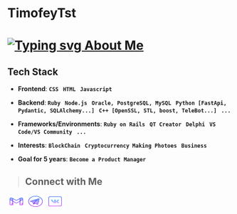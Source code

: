 # TimofeyTst
# <a href="https://git.io/typing-svg"><img src="https://readme-typing-svg.demolab.com?font=Helvetica&pause=1000&color=B511FFE4&vCenter=true&width=450&lines=Hi!+%F0%9F%A5%A5+%E2%A0%80I%60m+Timofey+Starzhevsky;Any+project+should+surprise+others+%F0%9F%93%B8;%F0%9F%91%89+Frontend%2FBackend+developer+" alt="Typing svg About Me" /></a>

## Tech Stack
- **Frontend**: <b> ```CSS``` &nbsp; ```HTML``` &nbsp; ```Javascript```</b><br>

- **Backend**:<b> ```Ruby``` &nbsp;  ```Node.js``` &nbsp; ```Oracle, PostgreSQL, MySQL``` &nbsp; </b> <b>```Python [FastApi, Pydantic, SQLAlchemy...]``` &nbsp; ```C++ [OpenSSL, STL, boost, TeleBot...]``` &nbsp;  ```...```</b><br>

- **Frameworks/Environments**: <b> ```Ruby on Rails``` &nbsp; ```QT Creator``` &nbsp; ```Delphi``` &nbsp; ```VS Code/VS Community``` &nbsp; ```...```</b><br>
- **Interests**: <b> ```BlockChain``` &nbsp; ```Cryptocurrency```  &nbsp;```Making Photoes``` &nbsp; ```Business```  &nbsp;</b>
- **Goal for 5 years**: <b> ```Become a Product Manager``` &nbsp;


> ## Connect with Me

<a href="mailto:yarik.mist@gmail.com" target="blank"><img src="svg/logo-gmail.svg" alt="TimofeyTst" height="30" width="40"></a>
<a href="https://t.me/Starzhev" target="blank"><img src="svg/logo-telegram.svg" alt="TimofeyTst" height="30" width="40"></a>
<a href="https://vk.com/ad_vokat" target="blank"><img src="svg/logo-vk.svg" alt="TimofeyTst" height="30" width="40"></a>